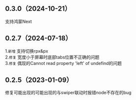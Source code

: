 ## 0.3.0（2024-10-21）
支持鸿蒙Next
## 0.2.7（2024-07-18）
1.`新增` 支持切换rpx&px  
2.`修复` 宽度小于屏幕时底部tabs位置不正确的问题  
3.`修复` 偶现的Cannot read property 'left' of undefind的问题

## 0.2.5（2023-01-09）
修复可能出现的可能出现的与swiper联动时报错node不存在的bug
